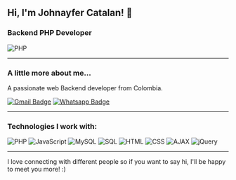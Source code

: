 ## Hi, I'm Johnayfer Catalan! 👋

### Backend PHP Developer
![PHP](https://img.shields.io/badge/-PHP-777BB4?style=flat&logo=php&logoColor=white)

---

### A little more about me...  
A passionate web Backend developer from Colombia. 

[![Gmail Badge](https://img.shields.io/badge/-Gmail-c14438?style=flat-square&logo=Gmail&logoColor=white)](mailto:jcatalanmoneris@gmail.com)
[![Whatsapp Badge](https://img.shields.io/badge/-Whatsapp-4CA143?style=flat-square&labelColor=4CA143&logo=whatsapp&logoColor=white)](https://api.whatsapp.com/send?phone=573163535657&text=Hi!🖖)

---

### Technologies I work with:
![PHP](https://img.shields.io/badge/-PHP-777BB4?style=flat&logo=php&logoColor=white)
![JavaScript](https://img.shields.io/badge/-JavaScript-F7DF1E?style=flat&logo=javascript&logoColor=black)
![MySQL](https://img.shields.io/badge/-MySQL-4479A1?style=flat&logo=mysql&logoColor=white)
![SQL](https://img.shields.io/badge/-SQL-4479A1?style=flat&logo=sql&logoColor=white)
![HTML](https://img.shields.io/badge/-HTML-E34F26?style=flat&logo=html5&logoColor=white)
![CSS](https://img.shields.io/badge/-CSS-1572B6?style=flat&logo=css3&logoColor=white)
![AJAX](https://img.shields.io/badge/-AJAX-FF3300?style=flat&logo=ajax&logoColor=white)
![jQuery](https://img.shields.io/badge/-jQuery-0769AD?style=flat&logo=jquery&logoColor=white)

---

I love connecting with different people so if you want to say hi, I'll be happy to meet you more! :)



